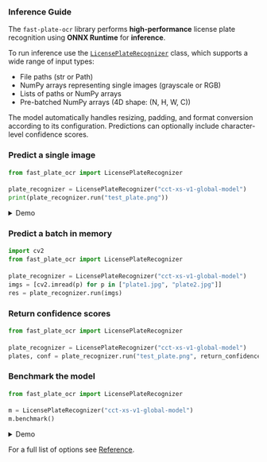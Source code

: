 ### Inference Guide

The `fast-plate-ocr` library performs **high-performance** license plate recognition using **ONNX Runtime** for **inference**.

To run inference use the [`LicensePlateRecognizer`](../reference/inference/inference_class.md) class, which supports a wide
range of input types:

- File paths (str or Path)
- NumPy arrays representing single images (grayscale or RGB)
- Lists of paths or NumPy arrays
- Pre-batched NumPy arrays (4D shape: (N, H, W, C))

The model automatically handles resizing, padding, and format conversion according to its configuration. Predictions
can optionally include character-level confidence scores.



### Predict a single image

```python
from fast_plate_ocr import LicensePlateRecognizer

plate_recognizer = LicensePlateRecognizer("cct-xs-v1-global-model")
print(plate_recognizer.run("test_plate.png"))
```

<details>
  <summary>Demo</summary>

<div style="margin-top: 10px;">
<img src="https://github.com/ankandrew/fast-plate-ocr/blob/ac3d110c58f62b79072e3a7af15720bb52a45e4e/extra/inference_demo.gif?raw=true" alt="Inference Demo"/>
</div>

</details>

### Predict a batch in memory

```python
import cv2
from fast_plate_ocr import LicensePlateRecognizer

plate_recognizer = LicensePlateRecognizer("cct-xs-v1-global-model")
imgs = [cv2.imread(p) for p in ["plate1.jpg", "plate2.jpg"]]
res = plate_recognizer.run(imgs)
```

### Return confidence scores

```python
from fast_plate_ocr import LicensePlateRecognizer

plate_recognizer = LicensePlateRecognizer("cct-xs-v1-global-model")
plates, conf = plate_recognizer.run("test_plate.png", return_confidence=True)
```

### Benchmark the model

```python
from fast_plate_ocr import LicensePlateRecognizer

m = LicensePlateRecognizer("cct-xs-v1-global-model")
m.benchmark()
```

<details>
  <summary>Demo</summary>

<div style="margin-top: 10px;">
<img src="https://github.com/ankandrew/fast-plate-ocr/blob/ac3d110c58f62b79072e3a7af15720bb52a45e4e/extra/benchmark_demo.gif?raw=true" alt="Benchmark Demo"/>
</div>

</details>

For a full list of options see [Reference](../reference/inference/inference_class.md).
